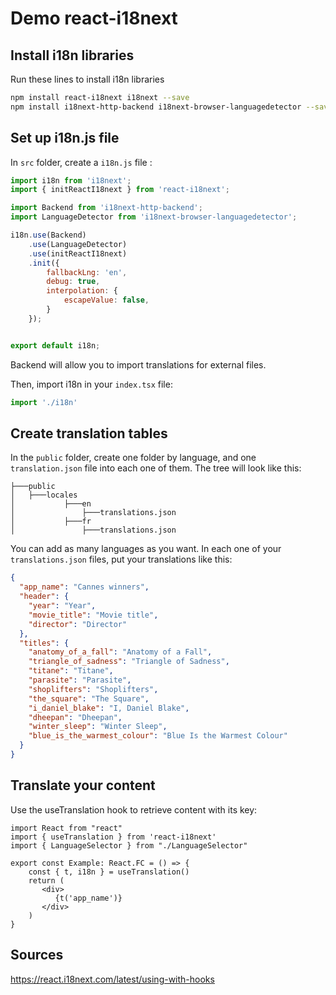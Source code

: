 # Demo react-i18next

## Install i18n libraries

Run these lines to install i18n libraries
```bash
npm install react-i18next i18next --save
npm install i18next-http-backend i18next-browser-languagedetector --save
```

## Set up i18n.js file

In `src` folder, create a `i18n.js` file :

```js
import i18n from 'i18next';
import { initReactI18next } from 'react-i18next';

import Backend from 'i18next-http-backend';
import LanguageDetector from 'i18next-browser-languagedetector';

i18n.use(Backend)
    .use(LanguageDetector)
    .use(initReactI18next)
    .init({
        fallbackLng: 'en',
        debug: true,
        interpolation: {
            escapeValue: false,
        }
    });


export default i18n;
```

Backend will allow you to import translations for external files.

Then, import i18n in your `index.tsx` file:

```js
import './i18n'
```

## Create translation tables

In the `public` folder, create one folder by language, and one `translation.json` file into each one of them.
The tree will look like this:

```
├───public
│   ├───locales
│           ├───en
│               ├───translations.json
│           ├───fr
│               ├───translations.json
```

You can add as many languages as you want.
In each one of your `translations.json` files, put your translations like this:

```json
{
  "app_name": "Cannes winners",
  "header": {
    "year": "Year",
    "movie_title": "Movie title",
    "director": "Director"
  },
  "titles": {
    "anatomy_of_a_fall": "Anatomy of a Fall",
    "triangle_of_sadness": "Triangle of Sadness",
    "titane": "Titane",
    "parasite": "Parasite",
    "shoplifters": "Shoplifters",
    "the_square": "The Square",
    "i_daniel_blake": "I, Daniel Blake",
    "dheepan": "Dheepan",
    "winter_sleep": "Winter Sleep",
    "blue_is_the_warmest_colour": "Blue Is the Warmest Colour"
  }
}
```

## Translate your content

Use the useTranslation hook to retrieve content with its key:

```tsx
import React from "react"
import { useTranslation } from 'react-i18next'
import { LanguageSelector } from "./LanguageSelector"

export const Example: React.FC = () => {
    const { t, i18n } = useTranslation()
    return (
       <div>
          {t('app_name')}
       </div>
    )
}
```

## Sources

https://react.i18next.com/latest/using-with-hooks